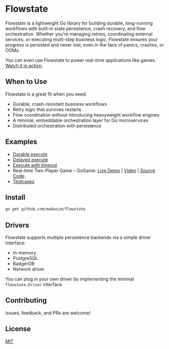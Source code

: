 # Flowstate

Flowstate is a lightweight Go library for building durable, 
long-running workflows with built-in state persistence, crash recovery, and flow orchestration.
Whether you're managing retries, coordinating external services, or executing multi-step business logic, 
Flowstate ensures your progress is persisted and never lost, even in the face of panics, crashes, or OOMs.

You can even use Flowstate to power real-time applications like games. [Watch it in action](https://x.com/maksim_ka2/status/1825587227163795478).

## When to Use

Flowstate is a great fit when you need:

- Durable, crash-resistant business workflows
- Retry logic that survives restarts
- Flow coordination without introducing heavyweight workflow engines
- A minimal, embeddable orchestration layer for Go microservices
- Distributed orchestration with persistence

## Examples

* [Durable execute](examples/durable_execute/main.go)
* [Delayed execute](examples/delayed_execute/main.go)
* [Execute with timeout](examples/execute_with_timeout/main.go)
* Real-time Two-Player Game – GoGame: [Live Demo](https://gogame.makasim.com/) | [Video](https://x.com/maksim_ka2/status/1825587227163795478) | [Source Code](https://github.com/makasim/gogame).
* [Testcases](testcases)

## Install

```bash
go get github.com/makasim/flowstate
```

## Drivers

Flowstate supports multiple persistence backends via a simple driver interface:

- In-memory
- PostgreSQL
- BadgerDB
- Network driver

You can plug in your own driver by implementing the minimal `flowstate.Driver` interface.

## Contributing

Issues, feedback, and PRs are welcome!

## License

[MIT](LiCENSE)
